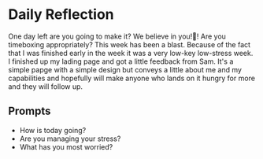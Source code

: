 # Daily Reflection
One day left are you going to make it? We believe in you!💖! Are you timeboxing appropriately? 
This week has been a blast.  Because of the fact that I was finished early in the week it was a very low-key low-stress week.  I finished up my lading page and got a little feedback from Sam.  It's a simple papge with a simple design but conveys a little about me and my capabilities and hopefully will make anyone who lands on it hungry for more and they will follow up.
## Prompts
- How is today going? 
- Are you managing your stress?
- What has you most worried?